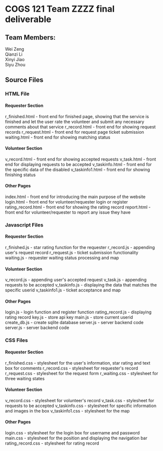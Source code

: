 COGS 121 Team ZZZZ final deliverable
====================================

Team Members:
-------------

 Wei Zeng  
 Qianzi Li  
 Xinyi Jiao  
 Siyu Zhou

Source Files
------------

### HTML File

#### Requester Section

r_finished.html - front end for finished page, showing that the service is finished and let the user rate the volunteer and submit any necessary comments about that service
r_record.html -  front end for showing request records
r_request.html - front end for request page ticket submission
waiting.html - front end for showing matching status

#### Volunteer Section

v_record.html - front end for showing accepted requests
v_task.html - front end for displaying requests to be accepted
v_taskinfo.html - front end for the specific data of the disabled
v_taskinfo1.html - front end for showing finishing status

#### Other Pages

index.html - front end for introducing the main purpose of the website
login.html - front end for volunteer/requester login or register
rating_record.html - front end for showing the rating record
report.html - front end for volunteer/requester to report any issue they have

### Javascript Files

#### Requester Section

r_finished.js - star rating function for the requester
r_record.js - appending user's request record
r_request.js - ticket submission functionality
waiting.js - requester waiting status processing and map

#### Volunteer Section

v_record.js - appending user's accepted request
v_task.js - appending requests to be accepted
v_taskinfo.js - displaying the data that matches the specific userid
v_taskinfo1.js - ticket acceptance and map

#### Other Pages

login.js - login function and register function
rating_record.js - displaying rating record
key.js - store api key
main.js - store current userid
create_db.js - create sqlite
database server.js - server backend code
server.js - server backend code

### CSS Files

#### Requester Section

r_finished.css - stylesheet for the user's information, star rating and text box for comments
r_record.css - stylesheet for requester's record
r_request.css - stylesheet for the request form
r_waiting.css - stylesheet for three waiting states

#### Volunteer Section

v_record.css - stylesheet for volunteer's record
v_task.css - stylesheet for requests to be accepted
v_taskinfo.css - stylesheet for specific information and images in the box
v_taskinfo1.css - stylesheet for the map

#### Other Pages

login.css - stylesheet for the login box for username and password
main.css - stylesheet for the position and displaying the navigation bar
rating_record.css - stylesheet for rating record
